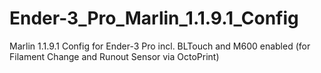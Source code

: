 # Ender-3_Pro_Marlin_1.1.9.1_Config
Marlin 1.1.9.1 Config for Ender-3 Pro incl. BLTouch and M600 enabled (for Filament Change and Runout Sensor via OctoPrint)
